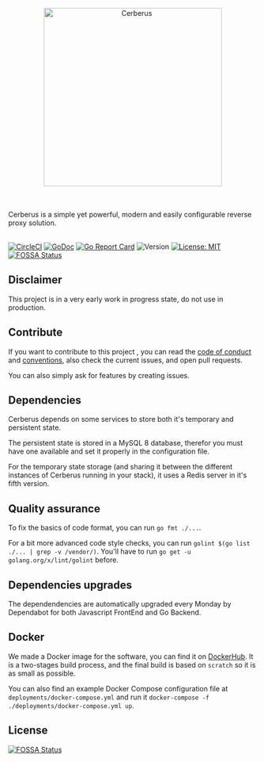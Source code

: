 <p align="center">
    <img width="360" height="360" src="https://content.forsam.io/cerberus/logos/logo_360.png" alt="Cerberus" title="Cerberus" />
</p>
<br/><br/>
Cerberus is a simple yet powerful, modern and easily configurable reverse proxy solution.
<br/><br/>

[![CircleCI](https://img.shields.io/circleci/build/github/forsam-education/cerberus/master?token=%090a0a96eee122b4d3a3bdee527f18341d37cd5180)](https://circleci.com/gh/forsam-education/cerberus)
[![GoDoc](https://godoc.org/github.com/forsam-education/cerberus?status.svg)](https://godoc.org/github.com/forsam-education/cerberus)
[![Go Report Card](https://goreportcard.com/badge/github.com/forsam-education/cerberus)](https://goreportcard.com/report/github.com/forsam-education/cerberus)
![Version](https://img.shields.io/github/tag/forsam-education/cerberus?color=blue&label=alpha)
[![License: MIT](https://img.shields.io/badge/License-MIT-yellow.svg)](LICENSE)
[![FOSSA Status](https://app.fossa.io/api/projects/git%2Bgithub.com%2Fforsam-education%2Fcerberus.svg?type=shield)](https://app.fossa.io/projects/git%2Bgithub.com%2Fforsam-education%2Fcerberus?ref=badge_shield)

## Disclaimer

This project is in a very early work in progress state, do not use in production.

## Contribute

If you want to contribute to this project , you can read the [code of conduct](./CODE_OF_CONDUCT.md) and [conventions](./CONVENTION.md), also check the current issues, and open pull requests.

You can also simply ask for features by creating issues.

## Dependencies

Cerberus depends on some services to store both it's temporary and persistent state.

The persistent state is stored in a MySQL 8 database, therefor you must have one available and set it properly in the configuration file.

For the temporary state storage (and sharing it between the different instances of Cerberus running in your stack), it uses a Redis server in it's fifth version.

## Quality assurance

To fix the basics of code format, you can run `go fmt ./...`.

For a bit more advanced code style checks, you can run `golint $(go list ./... | grep -v /vendor/)`. You'll have to run `go get -u golang.org/x/lint/golint` before.

## Dependencies upgrades

The dependendencies are automatically upgraded every Monday by Dependabot for both Javascript FrontEnd and Go Backend.

## Docker

We made a Docker image for the software, you can find it on [DockerHub](https://hub.docker.com/r/forsameducation/cerberus).
It is a two-stages build process, and the final build is based on `scratch` so it is as small as possible.

You can also find an example Docker Compose configuration file at `deployments/docker-compose.yml` and run it `docker-compose -f ./deployments/docker-compose.yml up`.

## License

[![FOSSA Status](https://app.fossa.io/api/projects/git%2Bgithub.com%2Fforsam-education%2Fcerberus.svg?type=large)](https://app.fossa.io/projects/git%2Bgithub.com%2Fforsam-education%2Fcerberus?ref=badge_large)
